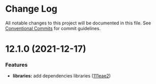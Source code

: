 # Change Log

All notable changes to this project will be documented in this file.
See [Conventional Commits](https://conventionalcommits.org) for commit guidelines.

# 12.1.0 (2021-12-17)


### Features

* **libraries:** add dependencies libraries ([111eae2](https://github.com/yohitan12/semver-libs/commit/111eae22b43a9a040b606443525359dbba82b9c6))
